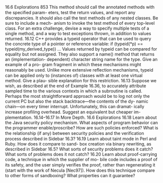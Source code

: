 16.6 Explorations
853
This method should call the annotated methods with the speciﬁed param-
eters, test the return values, and report any discrepancies. It should also
call the test methods of any nested classes. Be sure to include a mech-
anism to invoke the test method of every top-level class. For an extra
challenge, devise a way to specify multiple tests of a single method, and a
way to test exceptions thrown, in addition to values returned.
16.12
C++ provides a typeid operator that can be used to query the concrete
type of a pointer or reference variable:
if (typeid(*p) == typeid(my_derived_type)) ...
Values returned by typeid can be compared for equality but not assigned.
They also support a name() method that returns an (implementation-
dependent) character string name for the type. Give an example of a pro-
gram fragment in which these mechanisms might reasonably be used.
Unlike more extensive reﬂection mechanisms, typeid can be applied
only to (instances of) classes with at least one virtual method. Give a plau-
sible explanation for this restriction.
16.13
Suppose we wish, as described at the end of Example 16.36, to accurately
attribute sampled time to the various contexts in which a subroutine is
called. Perhaps the most straightforward approach would be to log not
only the current PC but also the stack backtrace—the contents of the dy-
namic chain—on every timer interrupt. Unfortunately, this can dramat-
ically increase proﬁling overhead. Suggest an equivalent but cheaper im-
plementation.
16.14–16.17 In More Depth.
16.6
Explorations
16.18
Learn about the Java security policy mechanism. What aspects of program
behavior can the programmer enable/proscribe? How are such policies
enforced? What is the relationship (if any) between security policies and
the veriﬁcation process described in Sidebar 16.3?
16.19
Learn about taint mode in Perl and Ruby. How does it compare to sand-
box creation via binary rewriting, as described in Sidebar 16.5? What sorts
of security problems does it catch? What sorts of problems does it not
catch?
16.20
Learn about proof-carrying code, a technique in which the supplier of mo-
bile code includes a proof of its safety, and the user simply veriﬁes the
proof, rather than regenerating it (start with the work of Necula [Nec97]).
How does this technique compare to other forms of sandboxing? What
properties can it guarantee?
